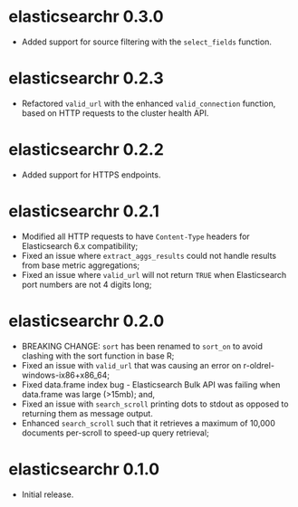 # elasticsearchr 0.3.0

* Added support for source filtering with the `select_fields` function.


# elasticsearchr 0.2.3

* Refactored `valid_url` with the enhanced `valid_connection` function, based on HTTP requests to the cluster health API.


# elasticsearchr 0.2.2

* Added support for HTTPS endpoints.


# elasticsearchr 0.2.1

* Modified all HTTP requests to have `Content-Type` headers for Elasticsearch 6.x compatibility;
* Fixed an issue where `extract_aggs_results` could not handle results from base metric aggregations;
* Fixed an issue where `valid_url` will not return `TRUE` when Elasticsearch port numbers are not 4 digits long;


# elasticsearchr 0.2.0

* BREAKING CHANGE: `sort` has been renamed to `sort_on` to avoid clashing with the sort function in base R;
* Fixed an issue with `valid_url` that was causing an error on r-oldrel-windows-ix86+x86_64;
* Fixed data.frame index bug - Elasticsearch Bulk API was failing when data.frame was large (>15mb); and,
* Fixed an issue with `search_scroll` printing dots to stdout as opposed to returning them as message output.
* Enhanced `search_scroll` such that it retrieves a maximum of 10,000 documents per-scroll to speed-up query retrieval;


# elasticsearchr 0.1.0

* Initial release.
